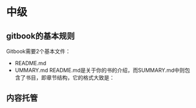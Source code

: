 # 中级

## gitbook的基本规则
 
Gitbook需要2个基本文件：

* README.md
* UMMARY.md
README.md是关于你的书的介绍，而SUMMARY.md中则包含了书目，即章节结构，它的格式大致是：



## 内容托管
    